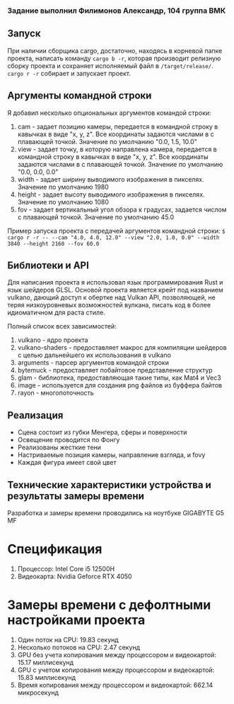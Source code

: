 ### Задание выполнил Филимонов Александр, 104 группа ВМК

## Запуск
При наличии сборщика cargo, достаточно, находясь в корневой папке проекта, написать команду `cargo b -r`, которая производит
релизную сборку проекта и сохраняет исполняемый файл в `/target/release/`. `cargo r -r` собирает и запускает проект.

## Аргументы командной строки
Я добавил несколько опциональных аргументов командой строки:

1. cam - задает позицию камеры, передается в командной строку в кавычках в виде "x, y, z". Все координаты задаются числами в с плавающей точкой. Значение по умолчанию "0.0, 1.5, 10.0"
2. view - задает точку, в которую направлена камера, передается в командной строку в кавычках в виде "x, y, z". Все координаты задаются числами в с плавающей точкой. Значение по умолчанию "0.0, 0.0, 0.0"
3. width - задает ширину выводимого изображения в пикселях. Значение по умолчанию 1980
4. height - задает высоту выводимого изображения в пикселях. Значение по умолчанию 1080
5. fov - задает вертикальный угол обзора к градусах, задается числом с плавающей точкой. Значение по умолчанию 45.0

Пример запуска проекта с передачей аргументов командной строки: 
`$ cargo r -r -- --cam "4.0, 4.0, 12.0" --view "2.0, 1.0, 0.0" --width 3840 --height 2160 --fov 60.0`

## Библиотеки и API

Для написания проекта я использовал язык программирования Rust и язык шейдеров GLSL. Основой проекта является крейт под названием vulkano, дающий доступ к обертке над Vulkan API, позволяющей, не теряя низкоуровневых возможностей вулкана, писать код в более идиоматичном для раста стиле.

Полный список всех зависимостей:
1. vulkano - ядро проекта
2. vulkano-shaders - предоставляет макрос для компиляции шейдеров с целью дальнейшего их использования в vulkano
3. arguments - парсер аргументов командой строки
4. bytemuck - предоставляет побайтовое представление структур
5. glam - библиотека, предоставляющая такие типы, как Mat4 и Vec3
6. image - используется для создания png файлов из буффера байтов
7. rayon - многопоточность

## Реализация
- Сцена состоит из губки Менгера, сферы и поверхности
- Освещение проводится по Фонгу
- Реализованы жесткие тени
- Настриваемые позиция камеры, направление взгляда, и fovy
- Каждая фигура имеет свой цвет

## Технические характеристики устройства и результаты замеры времени
Разработка и замеры времени проводились на ноутбуке GIGABYTE G5 MF

# Спецификация
1. Процессор: Intel Core i5 12500H
2. Видеокарта: Nvidia Geforce RTX 4050

# Замеры времени с дефолтными настройками проекта
1. Один поток на CPU: 19.83 секунд
2. Несколько потоков на CPU: 2.47 секунд
3. GPU без учета копирования между процессором и видеокартой: 15.17 миллисекунд
4. GPU с учетом копирования между процессором и видеокартой: 15.83 миллисекунд
5. Время копирования между процессором и видеокартой: 662.14 микросекунд

